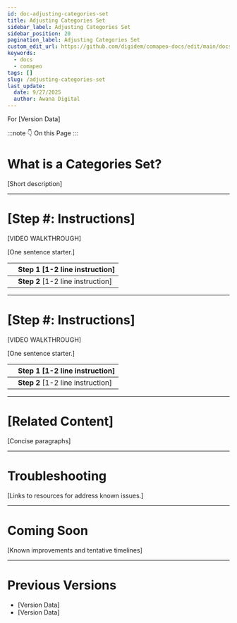 ```yaml
---
id: doc-adjusting-categories-set
title: Adjusting Categories Set
sidebar_label: Adjusting Categories Set
sidebar_position: 20
pagination_label: Adjusting Categories Set
custom_edit_url: https://github.com/digidem/comapeo-docs/edit/main/docs/installing--uninstalling-comapeo/adjusting-categories-set.md
keywords:
  - docs
  - comapeo
tags: []
slug: /adjusting-categories-set
last_update:
  date: 9/27/2025
  author: Awana Digital
---
```


For [Version Data]


:::note 👇 On this Page
:::
# What is a Categories Set?


[Short description]


---


# [Step #: Instructions]


[VIDEO WALKTHROUGH]


[One sentence starter.]


|   | Step 1 [1-2 line instruction]     |
| - | --------------------------------- |
|   | **Step 2** [1-2 line instruction] |


---


# [Step #: Instructions]


[VIDEO WALKTHROUGH]


[One sentence starter.]


|   | Step 1 [1-2 line instruction]     |
| - | --------------------------------- |
|   | **Step 2** [1-2 line instruction] |


---


# [Related Content]


[Concise paragraphs]


---


# Troubleshooting


[Links to resources for address known issues.]


---


# Coming Soon


[Known improvements and tentative timelines]


---


# Previous Versions

- [Version Data]
- [Version Data]

